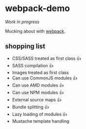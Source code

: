 # webpack-demo

*Work in progress*

Mucking about with [webpack](http://webpack.github.io/).
  
## shopping list

 * CSS/SASS treated as first class :+1:
 * SASS compilation :+1:
 * Images treated as first class
 * Can use CommonJS modules :+1:
 * Can use AMD modules :+1:
 * Can use NPM modules :+1:
 * External source maps :+1:
 * Bundle splitting :+1:
 * Lazy loading of modules :+1:
 * Mustache template handling